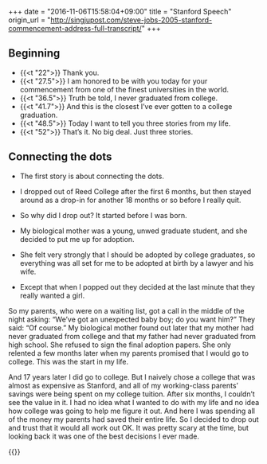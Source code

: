 +++
date = "2016-11-06T15:58:04+09:00"
title = "Stanford Speech"
origin_url = "http://singjupost.com/steve-jobs-2005-stanford-commencement-address-full-transcript/"
+++

## Beginning

* {{<t "22">}} Thank you.
* {{<t "27.5">}} I am honored to be with you today for your commencement from one of the finest universities in the world.  
* {{<t "36.5">}} Truth be told, I never graduated from college.  
* {{<t "41.7">}} And this is the closest I’ve ever gotten to a college graduation.  
* {{<t "48.5">}} Today I want to tell you three stories from my life.  
* {{<t "52">}} That’s it. No big deal. Just three stories.  

## Connecting the dots

* The first story is about connecting the dots.
* I dropped out of Reed College after the first 6 months, but then stayed around as a drop-in for another 18 months or so before I really quit.

* So why did I drop out? It started before I was born.
* My biological mother was a young, unwed graduate student, and she decided to put me up for adoption.
* She felt very strongly that I should be adopted by college graduates, so everything was all set for me to be adopted at birth by a lawyer and his wife.
* Except that when I popped out they decided at the last minute that they really wanted a girl.

So my parents, who were on a waiting list, got a call in the middle of the night asking: “We’ve got an unexpected baby boy; do you want him?”
They said: “Of course.”
My biological mother found out later that my mother had never graduated from college and that my father had never graduated from high school.
She refused to sign the final adoption papers.
She only relented a few months later when my parents promised that I would go to college.
This was the start in my life.

And 17 years later I did go to college. But I naively chose a college that was almost as expensive as Stanford, and all of my working-class parents’ savings were being spent on my college tuition. After six months, I couldn’t see the value in it. I had no idea what I wanted to do with my life and no idea how college was going to help me figure it out. And here I was spending all of the money my parents had saved their entire life. So I decided to drop out and trust that it would all work out OK. It was pretty scary at the time, but looking back it was one of the best decisions I ever made.

{{<y VyzqHFdzBKg>}}

